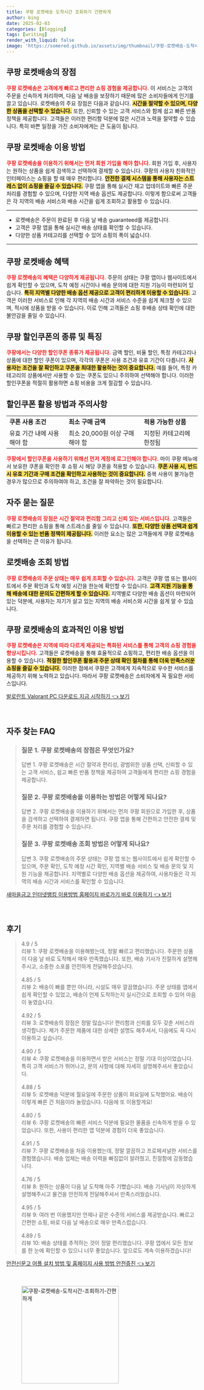 ```yaml
---
title: 쿠팡 로켓배송 도착시간 조회하기 간편하게
author: bing
date: 2025-02-03
categories: [Blogging]
tags: [writing]
render_with_liquid: false
image: 'https://somered.github.io/assets/img/thumbnail/쿠팡-로켓배송-도착시간-조회하기-간편하게.webp'
---
```



<h2 id='로켓배송_장점'>쿠팡 로켓배송의 장점</h2>

<p><b><span style="color: #ee2323;">쿠팡 로켓배송은 고객에게 빠르고 편리한 쇼핑 경험을 제공합니다.</span></b> 이 서비스는 고객의 주문을 신속하게 처리하며, 다음 날 배송을 보장하기 때문에 많은 소비자들에게 인기를 끌고 있습니다. 로켓배송의 주요 장점은 다음과 같습니다. <b><span style="background-color: #ffe066;">시간을 절약할 수 있으며, 다양한 상품을 선택할 수 있습니다.</span></b> 또한, 신뢰할 수 있는 고객 서비스와 함께 쉽고 빠른 반품 정책을 제공합니다. 고객들은 이러한 편리함 덕분에 많은 시간과 노력을 절약할 수 있습니다. 특히 바쁜 일정을 가진 소비자에게는 큰 도움이 됩니다.</p>

<h2 id='로켓배송_이용_방법'>쿠팡 로켓배송 이용 방법</h2>

<p><b><span style="color: #ee2323;">쿠팡 로켓배송을 이용하기 위해서는 먼저 회원 가입을 해야 합니다.</span></b> 회원 가입 후, 사용자는 원하는 상품을 쉽게 검색하고 선택하여 결제할 수 있습니다. 쿠팡의 사용자 친화적인 인터페이스는 쇼핑을 할 때 매우 편리합니다. <b><span style="background-color: #ffe066;">안전한 결제 시스템을 통해 사용자는 스트레스 없이 쇼핑을 즐길 수 있습니다.</span></b> 쿠팡 앱을 통해 실시간 재고 업데이트와 빠른 주문 처리를 경험할 수 있으며, 다양한 지역 배송 옵션도 제공합니다. 이렇게 함으로써 고객들은 각 지역의 배송 서비스와 배송 시간을 쉽게 조회하고 활용할 수 있습니다.</p>

<hr />

<ul>
    <li>로켓배송은 주문이 완료된 후 다음 날 배송 guaranteed를 제공합니다.</li>
    <li>고객은 쿠팡 앱을 통해 실시간 배송 상태를 확인할 수 있습니다.</li>
    <li>다양한 상품 카테고리를 선택할 수 있어 쇼핑의 폭이 넓습니다.</li>
</ul>

<hr />

<h2 id='로켓배송_혜택'>쿠팡 로켓배송 혜택</h2>

<p><b><span style="color: #ee2323;">쿠팡 로켓배송의 혜택은 다양하게 제공됩니다.</span></b> 주문의 상태는 쿠팡 앱이나 웹사이트에서 쉽게 확인할 수 있으며, 도착 예정 시간이나 배송 문의에 대한 지원 기능이 마련되어 있습니다. <b><span style="background-color: #ffe066;">특히 지역별 다양한 배송 옵션 제공으로 고객이 편리하게 이용할 수 있습니다.</span></b> 고객은 이러한 서비스로 인해 각 지역의 배송 시간과 서비스 수준을 쉽게 체크할 수 있으며, 적시에 상품을 받을 수 있습니다. 이로 인해 고객들은 쇼핑 후배송 상태 확인에 대한 불안감을 줄일 수 있습니다.</p>

<h2 id='쿠팡_할인쿠폰'>쿠팡 할인쿠폰의 종류 및 특징</h2>

<p><b><span style="color: #ee2323;">쿠팡에서는 다양한 할인쿠폰 종류가 제공됩니다.</span></b> 금액 할인, 비율 할인, 특정 카테고리나 상품에 대한 할인 쿠폰이 있으며, 각각의 쿠폰은 사용 조건과 유효 기간이 다릅니다. <b><span style="background-color: #ffe066;">사용자는 조건을 잘 확인하고 쿠폰을 최대한 활용하는 것이 중요합니다.</span></b> 예를 들어, 특정 카테고리의 상품에서만 사용할 수 있는 쿠폰도 있으니 주의하여 선택해야 합니다. 이러한 할인쿠폰을 적절히 활용하면 쇼핑 비용을 크게 절감할 수 있습니다.</p>

<h2 id='할인쿠폰_활용방법'>할인쿠폰 활용 방법과 주의사항</h2>

<table>
    <tr>
        <td><b>쿠폰 사용 조건</b></td>
        <td><b>최소 구매 금액</b></td>
        <td><b>적용 가능한 상품</b></td>
    </tr>
    <tr>
        <td>유효 기간 내에 사용해야 함</td>
        <td>최소 20,000원 이상 구매해야 함</td>
        <td>지정된 카테고리에 한정됨</td>
    </tr>
</table>

<p><b><span style="color: #ee2323;">쿠팡에서 할인쿠폰을 사용하기 위해선 먼저 계정에 로그인해야 합니다.</span></b> 마이 쿠팡 메뉴에서 보유한 쿠폰을 확인한 후 쇼핑 시 해당 쿠폰을 적용할 수 있습니다. <b><span style="background-color: #ffe066;">쿠폰 사용 시, 반드시 유효 기간과 구매 조건을 확인하고 사용하는 것이 중요합니다.</span></b> 중복 사용이 불가능한 경우가 많으므로 주의하여야 하고, 조건을 잘 파악하는 것이 필요합니다.</p>

<h2 id='자주_묻는_질문'>자주 묻는 질문</h2>

<p><b><span style="color: #ee2323;">쿠팡 로켓배송의 장점은 시간 절약과 편리함 그리고 신뢰 있는 서비스입니다.</span></b> 고객들은 빠르고 편리한 쇼핑을 통해 스트레스를 줄일 수 있습니다. <b><span style="background-color: #ffe066;">또한, 다양한 상품 선택과 쉽게 이용할 수 있는 반품 정책이 제공됩니다.</span></b> 이러한 요소는 많은 고객들에게 쿠팡 로켓배송을 선택하는 큰 이유가 됩니다.</p>

<h2 id='로켓배송_조회_방법'>로켓배송 조회 방법</h2>

<p><b><span style="color: #ee2323;">쿠팡 로켓배송의 주문 상태는 매우 쉽게 조회할 수 있습니다.</span></b> 고객은 쿠팡 앱 또는 웹사이트에서 주문 확인과 도착 예정 시간을 한눈에 확인할 수 있습니다. <b><span style="background-color: #ffe066;">고객 지원 기능을 통해 배송에 대한 문의도 간편하게 할 수 있습니다.</span></b> 지역별로 다양한 배송 옵션이 마련되어 있는 덕분에, 사용자는 자기가 살고 있는 지역의 배송 서비스와 시간을 쉽게 알 수 있습니다.</p>

<h2 id='마무리'>쿠팡 로켓배송의 효과적인 이용 방법</h2>

<p><b><span style="color: #ee2323;">쿠팡 로켓배송은 지역에 따라 다르게 제공되는 특화된 서비스를 통해 고객의 쇼핑 경험을 향상시킵니다.</span></b> 고객들은 로켓배송을 통해 효율적으로 쇼핑하고, 편리한 배송 옵션을 이용할 수 있습니다. <b><span style="background-color: #ffe066;">적절한 할인쿠폰 활용과 주문 상태 확인 절차를 통해 더욱 만족스러운 쇼핑을 즐길 수 있습니다.</span></b> 이러한 점에서 쿠팡은 고객에게 지속적으로 우수한 서비스를 제공하기 위해 노력하고 있습니다. 따라서 쿠팡 로켓배송은 소비자에게 꼭 필요한 서비스입니다.</p>


<p><a class="click-button" title="발로란트 Valorant PC 다운로드 지금 시작하기" href="https://somered.github.io/posts/%EB%B0%9C%EB%A1%9C%EB%9E%80%ED%8A%B8-Valorant-PC-%EB%8B%A4%EC%9A%B4%EB%A1%9C%EB%93%9C-%EC%A7%80%EA%B8%88-%EC%8B%9C%EC%9E%91%ED%95%98%EA%B8%B0/" rel="dofollow">발로란트 Valorant PC 다운로드 지금 시작하기 👈 보기</a></p><br>
<h2 id='자주_찾는_FAQ'>자주 찾는 FAQ</h2>
<div itemscope="" itemtype="https://schema.org/FAQPage"> 
<blockquote> 
<div itemscope="" itemprop="mainEntity" itemtype="https://schema.org/Question"> 
<h3 itemprop="name">질문 1. 쿠팡 로켓배송의 장점은 무엇인가요?</h3> 
<div itemscope="" itemprop="acceptedAnswer" itemtype="https://schema.org/Answer"> 
<span itemprop="text"> 
<p>답변 1. 쿠팡 로켓배송은 시간 절약과 편리성, 광범위한 상품 선택, 신뢰할 수 있는 고객 서비스, 쉽고 빠른 반품 정책을 제공하여 고객들에게 편리한 쇼핑 경험을 제공합니다.</p> 
</span> 
</div> 
</div> 

<div itemscope="" itemprop="mainEntity" itemtype="https://schema.org/Question"> 
<h3 itemprop="name">질문 2. 쿠팡 로켓배송을 이용하는 방법은 어떻게 되나요?</h3> 
<div itemscope="" itemprop="acceptedAnswer" itemtype="https://schema.org/Answer"> 
<span itemprop="text"> 
<p>답변 2. 쿠팡 로켓배송을 이용하기 위해서는 먼저 쿠팡 회원으로 가입한 후, 상품을 검색하고 선택하여 결제하면 됩니다. 쿠팡 앱을 통해 간편하고 안전한 결제 및 주문 처리를 경험할 수 있습니다.</p> 
</span> 
</div> 
</div> 

<div itemscope="" itemprop="mainEntity" itemtype="https://schema.org/Question"> 
<h3 itemprop="name">질문 3. 쿠팡 로켓배송 조회 방법은 어떻게 되나요?</h3> 
<div itemscope="" itemprop="acceptedAnswer" itemtype="https://schema.org/Answer"> 
<span itemprop="text"> 
<p>답변 3. 쿠팡 로켓배송의 주문 상태는 쿠팡 앱 또는 웹사이트에서 쉽게 확인할 수 있으며, 주문 확인, 도착 예정 시간 확인, 지역별 배송 서비스 및 배송 문의 및 지원 기능을 제공합니다. 지역별로 다양한 배송 옵션을 제공하여, 사용자들은 각 지역의 배송 시간과 서비스를 확인할 수 있습니다.</p> 
</span> 
</div> 
</div> 

</blockquote> 
</div>
<p><a class="click-button" title="새마을금고 인터넷뱅킹 이용방법 홈페이지 바로가기 바로 이용하기" href="https://somered.github.io/posts/%EC%83%88%EB%A7%88%EC%9D%84%EA%B8%88%EA%B3%A0-%EC%9D%B8%ED%84%B0%EB%84%B7%EB%B1%85%ED%82%B9-%EC%9D%B4%EC%9A%A9%EB%B0%A9%EB%B2%95-%ED%99%88%ED%8E%98%EC%9D%B4%EC%A7%80-%EB%B0%94%EB%A1%9C%EA%B0%80%EA%B8%B0-%EB%B0%94%EB%A1%9C-%EC%9D%B4%EC%9A%A9%ED%95%98%EA%B8%B0/" rel="dofollow">새마을금고 인터넷뱅킹 이용방법 홈페이지 바로가기 바로 이용하기 👈 보기</a></p><br>
<h2 id='후기'>후기</h2>
<div itemscope itemtype="https://schema.org/Product">
  <blockquote>
  <div itemprop="review" itemscope itemtype="https://schema.org/Review">
      <div itemprop="reviewRating" itemscope itemtype="https://schema.org/Rating"> <span itemprop="ratingValue">4.9</span> / <span itemprop="bestRating">5</span> </div>
      <span itemprop="reviewBody">리뷰 1: 쿠팡 로켓배송을 이용해봤는데, 정말 빠르고 편리했습니다. 주문한 상품이 다음 날 바로 도착해서 매우 만족했습니다. 또한, 배송 기사가 친절하게 설명해주시고, 소중한 소포를 안전하게 전달해주셨습니다.</span>
  </div>
  <br>
  <div itemprop="review" itemscope itemtype="https://schema.org/Review">
      <div itemprop="reviewRating" itemscope itemtype="https://schema.org/Rating"> <span itemprop="ratingValue">4.85</span> / <span itemprop="bestRating">5</span> </div>
      <span itemprop="reviewBody">리뷰 2: 배송이 빠를 뿐만 아니라, 시설도 매우 깔끔했습니다. 주문 상태를 앱에서 쉽게 확인할 수 있었고, 배송이 언제 도착하는지 실시간으로 조회할 수 있어 마음이 놓였습니다.</span>
  </div>
  <br>
  <div itemprop="review" itemscope itemtype="https://schema.org/Review">
      <div itemprop="reviewRating" itemscope itemtype="https://schema.org/Rating"> <span itemprop="ratingValue">4.92</span> / <span itemprop="bestRating">5</span> </div>
      <span itemprop="reviewBody">리뷰 3: 로켓배송의 장점은 정말 많습니다! 편리함과 신뢰를 모두 갖춘 서비스라 생각합니다. 제가 주문한 제품에 대한 상세한 설명도 해주셔서, 다음에도 꼭 다시 이용하고 싶습니다.</span>
  </div>
  <br>
  <div itemprop="review" itemscope itemtype="https://schema.org/Review">
      <div itemprop="reviewRating" itemscope itemtype="https://schema.org/Rating"> <span itemprop="ratingValue">4.90</span> / <span itemprop="bestRating">5</span> </div>
      <span itemprop="reviewBody">리뷰 4: 쿠팡 로켓배송을 이용하면서 받은 서비스는 정말 기대 이상이었습니다. 특히 고객 서비스가 뛰어나고, 문의 사항에 대해 자세히 설명해주셔서 좋았습니다.</span>
  </div>
  <br>
  <div itemprop="review" itemscope itemtype="https://schema.org/Review">
      <div itemprop="reviewRating" itemscope itemtype="https://schema.org/Rating"> <span itemprop="ratingValue">4.88</span> / <span itemprop="bestRating">5</span> </div>
      <span itemprop="reviewBody">리뷰 5: 로켓배송 덕분에 월요일에 주문한 상품이 화요일에 도착했어요. 배송이 이렇게 빠른 건 처음이라 놀랐습니다. 다음에 또 이용할게요!</span>
  </div>
  <br>
  <div itemprop="review" itemscope itemtype="https://schema.org/Review">
      <div itemprop="reviewRating" itemscope itemtype="https://schema.org/Rating"> <span itemprop="ratingValue">4.80</span> / <span itemprop="bestRating">5</span> </div>
      <span itemprop="reviewBody">리뷰 6: 쿠팡 로켓배송의 빠른 서비스 덕분에 필요한 물품을 신속하게 받을 수 있었습니다. 또한, 사용이 편리한 앱 덕분에 경험이 더욱 좋았습니다.</span>
  </div>
  <br>
  <div itemprop="review" itemscope itemtype="https://schema.org/Review">
      <div itemprop="reviewRating" itemscope itemtype="https://schema.org/Rating"> <span itemprop="ratingValue">4.91</span> / <span itemprop="bestRating">5</span> </div>
      <span itemprop="reviewBody">리뷰 7: 쿠팡 로켓배송을 처음 이용했는데, 정말 깔끔하고 프로페셔널한 서비스를 경험했습니다. 배송 업체는 배송 이력을 빠짐없이 알려줬고, 친절함에 감동했습니다.</span>
  </div>
  <br>
  <div itemprop="review" itemscope itemtype="https://schema.org/Review">
      <div itemprop="reviewRating" itemscope itemtype="https://schema.org/Rating"> <span itemprop="ratingValue">4.76</span> / <span itemprop="bestRating">5</span> </div>
      <span itemprop="reviewBody">리뷰 8: 원하는 상품이 다음 날 도착해 아주 기뻤습니다. 배송 기사님이 자상하게 설명해주시고 물건을 안전하게 전달해주셔서 만족스러웠습니다.</span>
  </div>
  <br>
  <div itemprop="review" itemscope itemtype="https://schema.org/Review">
      <div itemprop="reviewRating" itemscope itemtype="https://schema.org/Rating"> <span itemprop="ratingValue">4.95</span> / <span itemprop="bestRating">5</span> </div>
      <span itemprop="reviewBody">리뷰 9: 여러 번 이용했지만 언제나 같은 수준의 서비스를 제공받습니다. 빠르고 간편한 쇼핑, 바로 다음 날 배송으로 매우 만족스럽습니다.</span>
  </div>
  <br>
  <div itemprop="review" itemscope itemtype="https://schema.org/Review">
      <div itemprop="reviewRating" itemscope itemtype="https://schema.org/Rating"> <span itemprop="ratingValue">4.89</span> / <span itemprop="bestRating">5</span> </div>
      <span itemprop="reviewBody">리뷰 10: 배송 상태를 추적하는 것이 정말 편리했습니다. 쿠팡 앱에서 모든 정보를 한 눈에 확인할 수 있으니 너무 좋았습니다. 앞으로도 계속 이용하겠습니다!</span>
  </div>
  </blockquote>
</div>
<p><a class="click-button" title="안전신문고 어플 설치 방법 및 홈페이지 사용 방법 안전증진" href="https://somered.github.io/posts/%EC%95%88%EC%A0%84%EC%8B%A0%EB%AC%B8%EA%B3%A0-%EC%96%B4%ED%94%8C-%EC%84%A4%EC%B9%98-%EB%B0%A9%EB%B2%95-%EB%B0%8F-%ED%99%88%ED%8E%98%EC%9D%B4%EC%A7%80-%EC%82%AC%EC%9A%A9-%EB%B0%A9%EB%B2%95-%EC%95%88%EC%A0%84%EC%A6%9D%EC%A7%84/" rel="dofollow">안전신문고 어플 설치 방법 및 홈페이지 사용 방법 안전증진 👈 보기</a></p><br>
<figure class="image"><img src="https://somered.github.io/assets/img/thumbnail/쿠팡-로켓배송-도착시간-조회하기-간편하게.webp" alt="쿠팡-로켓배송-도착시간-조회하기-간편하게" width="256" height="256"></figure>